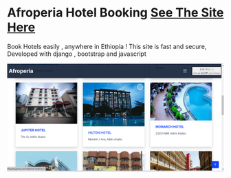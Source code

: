 # Afroperia Hotel Booking [See The Site Here ]( https://afroperia.jarmii.com/ )
Book Hotels easily , anywhere in Ethiopia ! 
This site is fast and secure, Developed with django , bootstrap and javascript

![showcase](afroperia_hotel_picture.png)

